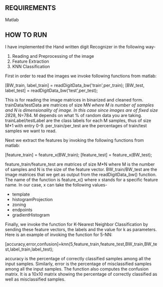 REQUIREMENTS
------------
Matlab

HOW TO RUN
----------

I have implemented the Hand written digit Recognizer in the following way-
1. Reading and Preprocessing of the image
2. Feature Extraction
3. KNN Classification

First in order to read the images we invoke following functions from matlab:

[BW_train, label_train] = readDigitData_bw('train',per_train);
[BW_test, label_test] = readDigitData_bw('test',per_test);

This is for reading the image matrices in binarized and cleaned form.
trainData/testData are matrices of size M*N where M is number of samples and N is dimensionality of image. In this case since images
are of fixed size 28*28, N=784. M depends on what % of random data you are taking. trainLabel/testLabel are the class labels for each M samples, thus
of size M*1 with entry 0-9. per_train/per_test are the percentages of train/test samples we want to read.

Next we extract the features by invoking the following functions from matlab:

[feature_train] = feature_x(BW_train);
[feature_test] = feature_x(BW_test);

feature_train/feature_test are matrices of size M*N where M is the number of samples and N is the size of the feature vector. BW_train/BW_test are the 
image matrices that we get as output from the readDigitData_bw() function. The name of the function is feature_x() where x stands for a specific feature name. In our
case, x can take the following values-
- template
- histogramProjection
- zoning
- endpoints
- gradientHistogram

Finally, we invoke the function for K-Nearest Neighbor Classification by sending these feature vectors, the labels and the value for k as parameters. Here is an example of invoking the function
for 5-NN:

[accuracy,error,confusion]=knn(5,feature_train,feature_test,BW_train,BW_test,label_train,label_test);

accuracy is the percentage of correctly classified samples among all the input samples. Similarly, error is the percentage of misclassified samples among all the
input samples. The function also computes the confusion matrix. It is a 10x10 matrix showing the percentage of correctly
classified as well as misclassified samples.
